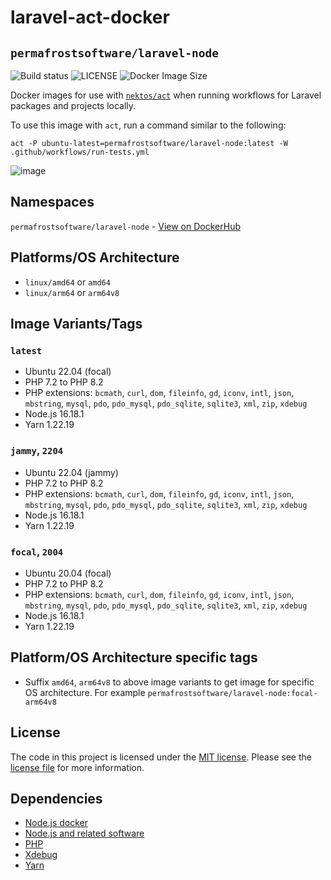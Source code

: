 # laravel-act-docker 
## `permafrostsoftware/laravel-node`

<img alt="Build status" src="https://github.com/permafrost-dev/laravel-act-docker/actions/workflows/ci.yml/badge.svg" /> <img alt="LICENSE" src="https://img.shields.io/badge/license-MIT-428f7e.svg" /> <img alt="Docker Image Size" src="https://img.shields.io/docker/image-size/permafrostsoftware/laravel-node/latest" />

Docker images for use with [`nektos/act`](https://github.com/nektos/act) when running workflows for Laravel packages and projects locally.

To use this image with `act`, run a command similar to the following:

```text
act -P ubuntu-latest=permafrostsoftware/laravel-node:latest -W .github/workflows/run-tests.yml
```

![image](https://user-images.githubusercontent.com/5508707/206807184-7e0c4dcb-f0b9-4acb-b16d-004c28865c1e.png)


## Namespaces

`permafrostsoftware/laravel-node` - [View on DockerHub](https://hub.docker.com/r/permafrostsoftware/laravel-node/tags)

## Platforms/OS Architecture

- `linux/amd64` or `amd64`
- `linux/arm64` or `arm64v8`

## Image Variants/Tags

### `latest`

- Ubuntu 22.04 (focal)
- PHP 7.2 to PHP 8.2
- PHP extensions: `bcmath`, `curl`, `dom`, `fileinfo`, `gd`, `iconv`, `intl`, `json`, `mbstring`, `mysql`, `pdo`, `pdo_mysql`, `pdo_sqlite`, `sqlite3`, `xml`, `zip`, `xdebug`
- Node.js 16.18.1
- Yarn 1.22.19

### `jammy`, `2204`

- Ubuntu 22.04 (jammy)
- PHP 7.2 to PHP 8.2
- PHP extensions: `bcmath`, `curl`, `dom`, `fileinfo`, `gd`, `iconv`, `intl`, `json`, `mbstring`, `mysql`, `pdo`, `pdo_mysql`, `pdo_sqlite`, `sqlite3`, `xml`, `zip`, `xdebug`
- Node.js 16.18.1
- Yarn 1.22.19

### `focal`, `2004`

- Ubuntu 20.04 (focal)
- PHP 7.2 to PHP 8.2
- PHP extensions: `bcmath`, `curl`, `dom`, `fileinfo`, `gd`, `iconv`, `intl`, `json`, `mbstring`, `mysql`, `pdo`, `pdo_mysql`, `pdo_sqlite`, `sqlite3`, `xml`, `zip`, `xdebug`
- Node.js 16.18.1
- Yarn 1.22.19

## Platform/OS Architecture specific tags

- Suffix `amd64`, `arm64v8` to above image variants to get image for specific OS architecture.
For example `permafrostsoftware/laravel-node:focal-arm64v8`

## License

The code in this project is licensed under the [MIT license](http://choosealicense.com/licenses/mit/).
Please see the [license file](LICENSE) for more information.

## Dependencies
- [Node.js docker](https://github.com/nodejs/docker-node/blob/master/LICENSE)
- [Node.js and related software](https://github.com/nodejs/node/blob/master/LICENSE)
- [PHP](https://github.com/php/php-src/blob/master/LICENSE)
- [Xdebug](https://github.com/xdebug/xdebug/blob/master/LICENSE)
- [Yarn](https://github.com/yarnpkg/yarn/blob/master/LICENSE)
